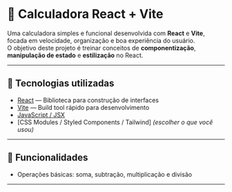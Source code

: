 # 🧮 Calculadora React + Vite

Uma calculadora simples e funcional desenvolvida com **React** e **Vite**, focada em velocidade, organização e boa experiência do usuário.  
O objetivo deste projeto é treinar conceitos de **componentização**, **manipulação de estado** e **estilização** no React.

---

## 🚀 Tecnologias utilizadas
- [React](https://reactjs.org/) — Biblioteca para construção de interfaces
- [Vite](https://vitejs.dev/) — Build tool rápido para desenvolvimento
- [JavaScript / JSX](https://developer.mozilla.org/pt-BR/docs/Web/JavaScript)
- [CSS Modules / Styled Components / Tailwind] *(escolher o que você usou)*

---

## 📌 Funcionalidades
- Operações básicas: soma, subtração, multiplicação e divisão

---
